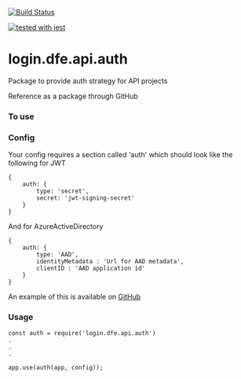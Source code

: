 [![Build Status](https://travis-ci.org/DFE-Digital/login.dfe.api.auth.svg?branch=master)](https://travis-ci.org/DFE-Digital/login.dfe.api.auth)


[![tested with jest](https://img.shields.io/badge/tested_with-jest-99424f.svg)](https://github.com/facebook/jest)

# login.dfe.api.auth

Package to provide auth strategy for API projects

Reference as a package through GitHub

### To use

### Config

Your config requires a section called 'auth' which should look like the following for JWT

```
{
    auth: {
        type: 'secret',
        secret: 'jwt-signing-secret'
    }
}
```

And for AzureActiveDirectory
```
{
    auth: {
        type: 'AAD',
        identityMetadata : 'Url for AAD metadata',
        clientID : 'AAD application id'
    }
}
```

An example of this is available on [GitHub](https://github.com/DFE-Digital/login.dfe.hot-config/blob/master/config/login.dfe.hot-config.dev.json)

### Usage
```
const auth = require('login.dfe.api.auth')
.
.
.

app.use(auth(app, config));
```
